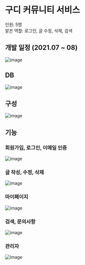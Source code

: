 # 구디 커뮤니티 서비스
인원: 5명  
맡은 역할: 로그인, 글 수정, 삭제, 검색

## 개발 일정 (2021.07 ~ 08)
![image](https://user-images.githubusercontent.com/68984380/150292877-38f682fa-06c2-4bc7-9838-df123183491d.png)

## DB
![image](https://user-images.githubusercontent.com/68984380/150293016-6020fef2-4d8b-4cbb-95d7-08cfc78b6760.png)

## 구성
![image](https://user-images.githubusercontent.com/68984380/150293111-41605605-5a4d-4b73-b3bd-9d3871ec846d.png)

## 기능
### 회원가입, 로그인, 이메일 인증
![image](https://user-images.githubusercontent.com/68984380/150293146-f589ccef-5f27-4d12-86de-8faec81b7065.png)

### 글 작성, 수정, 삭제
![image](https://user-images.githubusercontent.com/68984380/150293212-b280a99b-9793-4a89-9943-ac364ab97760.png)

### 마이페이지
![image](https://user-images.githubusercontent.com/68984380/150293267-800a2c8b-90ba-467b-86d5-9e6083f6a202.png)

### 검색, 문의사항
![image](https://user-images.githubusercontent.com/68984380/150293310-25503d98-efc7-4ccc-9413-9da834aca591.png)

### 관리자 
![image](https://user-images.githubusercontent.com/68984380/150293340-47df83e2-191b-4ad8-ac79-c4040d45f373.png)
